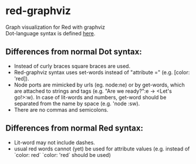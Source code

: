 # red-graphviz
Graph visualization for Red with graphviz<br>
Dot-language syntax is defined <a href="http://www.graphviz.org/content/dot-language">here</a>.

<h2>Differences from normal Dot syntax:</h2>
<ul><li>Instead of curly braces square braces are used.</li>
<li>Red-graphviz syntax uses set-words instead of "attribute =" (e.g. [color: 'red]).</li>
<li>Node ports are mimicked by urls (eg. node:ne) or by get-words, which are attached to strings and tags (e.g. "Are we ready?":e -> &lt;Let's go!&gt;:w). In case of lit-words and numbers, get-word should be separated from the name by space (e.g. 'node :sw).</li>
<li>There are no commas and semicolons.</li>
</ul>
<h2>Differences from normal Red syntax:</h2>
<ul><li>Lit-word may not include dashes.</li>
<li>usual red words cannot (yet) be used for attribute values (e.g. instead of `color: red` `color: 'red` should be used)</li></ul>
